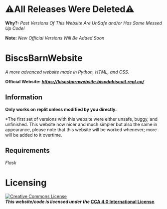 # ⚠️All Releases Were Deleted⚠️
**Why?:** *Past Versions Of This Website Are UnSafe and/or Has Some Messed Up Code!*

**Note:** *New Official Versions Will Be Added Soon*

# BiscsBarnWebsite
*A more advanced website made in Python, HTML, and CSS.*

**Official Website:** __*https://biscsbarnwebsite.biscdabiscuit.repl.co/*__ 

## Information
**Only works on replit unless modified by you directly.**

*The first set of versions with this website were either unsafe, buggy, and unfinished. This website now nicer and much simpler but also the same in appearance, please note that this website will be worked whenever; more will be added to it overtime.

## Requirements
*Flask*

# Licensing 

<a rel="license" href="http://creativecommons.org/licenses/by/4.0/"><img alt="Creative Commons License" style="border-width:0" src="https://i.creativecommons.org/l/by/4.0/88x31.png" /></a><br /><strong><i>This website/code is licensed under the </i></strong><a rel="license" href="http://creativecommons.org/licenses/by/4.0/"><strong>CCA 4.0 International License</strong></a>.</footer>
